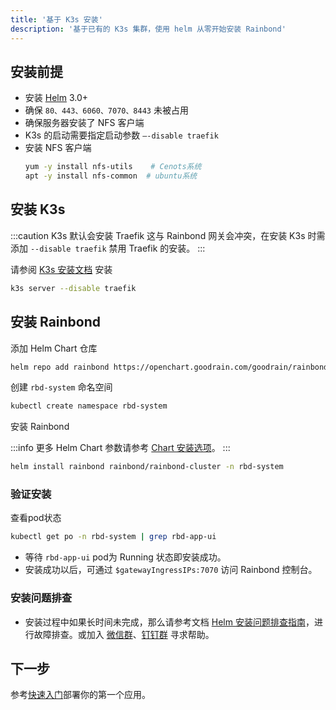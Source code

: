 ```yaml
---
title: '基于 K3s 安装'
description: '基于已有的 K3s 集群，使用 helm 从零开始安装 Rainbond'
---
```


## 安装前提

- 安装 [Helm](/docs/ops-guide/tools/#helm-cli) 3.0+
- 确保 `80、443、6060、7070、8443` 未被占用
- 确保服务器安装了 NFS 客户端
- K3s 的启动需要指定启动参数 `–-disable traefik`
- 安装 NFS 客户端
  ```bash
  yum -y install nfs-utils    # Cenots系统
  apt -y install nfs-common  # ubuntu系统
  ```

## 安装 K3s

:::caution
K3s 默认会安装 Traefik 这与 Rainbond 网关会冲突，在安装 K3s 时需添加 `--disable traefik` 禁用 Traefik 的安装。
:::

请参阅 [K3s 安装文档](https://docs.k3s.io/installation) 安装

```bash
k3s server --disable traefik
```
## 安装 Rainbond

添加 Helm Chart 仓库

```bash
helm repo add rainbond https://openchart.goodrain.com/goodrain/rainbond
```

创建 `rbd-system` 命名空间

```bash
kubectl create namespace rbd-system
```

安装 Rainbond

:::info
更多 Helm Chart 参数请参考 [Chart 安装选项](../vaules-config)。
:::

```bash
helm install rainbond rainbond/rainbond-cluster -n rbd-system
```

### 验证安装

查看pod状态

```bash
kubectl get po -n rbd-system | grep rbd-app-ui
```

- 等待 `rbd-app-ui` pod为 Running 状态即安装成功。
- 安装成功以后，可通过 `$gatewayIngressIPs:7070` 访问 Rainbond 控制台。

### 安装问题排查

- 安装过程中如果长时间未完成，那么请参考文档 [Helm 安装问题排查指南](https://www.rainbond.com/docs/user-operations/deploy/install-troubleshoot/helm-install-troubleshoot/)，进行故障排查。或加入 [微信群](/community/support#微信群)、[钉钉群](/community/support#钉钉群) 寻求帮助。

## 下一步

参考[快速入门](/docs/quick-start/getting-started/)部署你的第一个应用。
